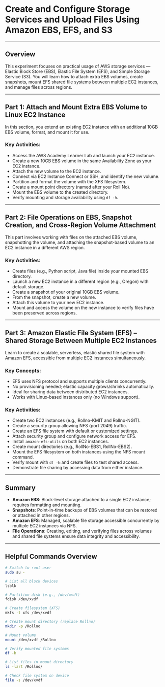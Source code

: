 # Create and Configure Storage Services and Upload Files Using Amazon EBS, EFS, and S3

---

## Overview

This experiment focuses on practical usage of AWS storage services — Elastic Block Store (EBS), Elastic File System (EFS), and Simple Storage Service (S3). You will learn how to attach extra EBS volumes, create snapshots, mount EFS shared file systems between multiple EC2 instances, and manage files across regions.

---

## Part 1: Attach and Mount Extra EBS Volume to Linux EC2 Instance

In this section, you extend an existing EC2 instance with an additional 10GB EBS volume, format, and mount it for use.

### Key Activities:

- Access the AWS Academy Learner Lab and launch your EC2 instance.
- Create a new 10GB EBS volume in the same Availability Zone as your EC2 instance.
- Attach the new volume to the EC2 instance.
- Connect via EC2 Instance Connect or SSH, and identify the new volume.
- Partition and format the volume with the XFS filesystem.
- Create a mount point directory (named after your Roll No).
- Mount the EBS volume to the created directory.
- Verify mounting and storage availability using `df -h`.

---

## Part 2: File Operations on EBS, Snapshot Creation, and Cross-Region Volume Attachment

This part involves working with files on the attached EBS volume, snapshotting the volume, and attaching the snapshot-based volume to an EC2 instance in a different AWS region.

### Key Activities:

- Create files (e.g., Python script, Java file) inside your mounted EBS directory.
- Launch a new EC2 instance in a different region (e.g., Oregon) with default storage.
- Create a snapshot of your original 10GB EBS volume.
- From the snapshot, create a new volume.
- Attach this volume to your new EC2 instance.
- Mount and access the volume on the new instance to verify files have been preserved across regions.

---

## Part 3: Amazon Elastic File System (EFS) – Shared Storage Between Multiple EC2 Instances

Learn to create a scalable, serverless, elastic shared file system with Amazon EFS, accessible from multiple EC2 instances simultaneously.

### Key Concepts:

- EFS uses NFS protocol and supports multiple clients concurrently.
- No provisioning needed; elastic capacity grows/shrinks automatically.
- Ideal for sharing data between distributed EC2 instances.
- Works with Linux-based instances only (no Windows support).

### Key Activities:

- Create two EC2 instances (e.g., Rollno-KMIT and Rollno-NGIT).
- Create a security group allowing NFS (port 2049) traffic.
- Create an EFS file system with default or customized settings.
- Attach security group and configure network access for EFS.
- Install `amazon-efs-utils` on both EC2 instances.
- Create mount directories (e.g., RollNo-EBS1, RollNo-EBS2).
- Mount the EFS filesystem on both instances using the NFS mount command.
- Verify mount with `df -h` and create files to test shared access.
- Demonstrate file sharing by accessing data from either instance.

---

## Summary

- **Amazon EBS**: Block-level storage attached to a single EC2 instance; requires formatting and mounting.
- **Snapshots**: Point-in-time backups of EBS volumes that can be restored or attached in other regions.
- **Amazon EFS**: Managed, scalable file storage accessible concurrently by multiple EC2 instances via NFS.
- **File Operations**: Creating, editing, and verifying files across volumes and shared file systems ensure data integrity and accessibility.

---

## Helpful Commands Overview

```bash
# Switch to root user
sudo su -

# List all block devices
lsblk

# Partition disk (e.g., /dev/xvdf)
fdisk /dev/xvdf

# Create filesystem (XFS)
mkfs -t xfs /dev/xvdf

# Create mount directory (replace Rollno)
mkdir -p /Rollno

# Mount volume
mount /dev/xvdf /Rollno

# Verify mounted file systems
df -h

# List files in mount directory
ls -lart /Rollno/

# Check file system on device
file -s /dev/xvdf
```
